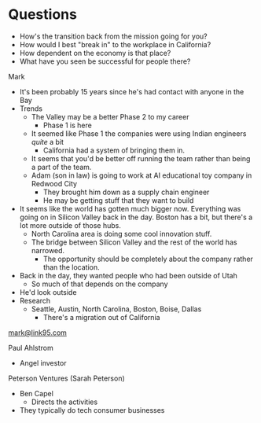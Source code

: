 # Questions
- How's the transition back from the mission going for you?
- How would I best "break in" to the workplace in California?
- How dependent on the economy is that place?
- What have you seen be successful for people there?


Mark
- It's been probably 15 years since he's had contact with anyone in the Bay
- Trends
	- The Valley may be a better Phase 2 to my career
		- Phase 1 is here
	- It seemed like Phase 1 the companies were using Indian engineers *quite* a bit
		- California had a system of bringing them in. 
	- It seems that you'd be better off running the team rather than being a part of the team. 
	- Adam (son in law) is going to work at AI educational toy company in Redwood City
		- They brought him down as a supply chain engineer
		- He may be getting stuff that they want to build
- It seems like the world has gotten much bigger now. Everything was going on in Silicon Valley back in the day. Boston has a bit, but there's a lot more outside of those hubs. 
	- North Carolina area is doing some cool innovation stuff.
	- The bridge between Silicon Valley and the rest of the world has narrowed. 
		- The opportunity should be completely about the company rather than the location.
- Back in the day, they wanted people who had been outside of Utah
	- So much of that depends on the company
- He'd look outside
- Research
	- Seattle, Austin, North Carolina, Boston, Boise, Dallas
		- There's a migration out of California

mark@link95.com

Paul Ahlstrom
- Angel investor

Peterson Ventures (Sarah Peterson)
- Ben Capel
	- Directs the activities
- They typically do tech consumer businesses
